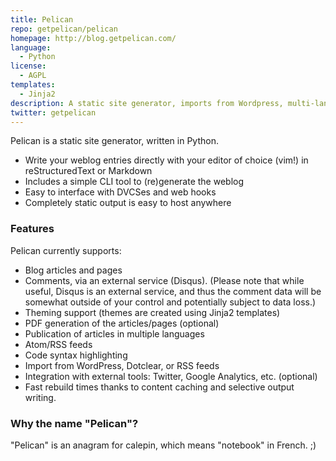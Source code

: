 ```yaml
---
title: Pelican
repo: getpelican/pelican
homepage: http://blog.getpelican.com/
language:
  - Python
license:
  - AGPL
templates:
  - Jinja2
description: A static site generator, imports from Wordpress, multi-lang publishing.
twitter: getpelican
---
```


Pelican is a static site generator, written in Python.

* Write your weblog entries directly with your editor of choice (vim!) in reStructuredText or Markdown
* Includes a simple CLI tool to (re)generate the weblog
* Easy to interface with DVCSes and web hooks
* Completely static output is easy to host anywhere

### Features

Pelican currently supports:

* Blog articles and pages
* Comments, via an external service (Disqus). (Please note that while useful, Disqus is an external service, and thus the comment data will be somewhat outside of your control and potentially subject to data loss.)
* Theming support (themes are created using Jinja2 templates)
* PDF generation of the articles/pages (optional)
* Publication of articles in multiple languages
* Atom/RSS feeds
* Code syntax highlighting
* Import from WordPress, Dotclear, or RSS feeds
* Integration with external tools: Twitter, Google Analytics, etc. (optional)
* Fast rebuild times thanks to content caching and selective output writing.

### Why the name "Pelican"?

"Pelican" is an anagram for calepin, which means "notebook" in French. ;)

